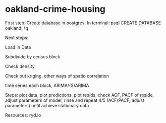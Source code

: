 # oakland-crime-housing
<p>
First step: Create database in postgres.
In terminal:
psql
CREATE DATABASE oakland;
\q
<p>
Next steps:
<p>
Load in Data
<p>
Subdivide by census block
<p>
Check density
<p>
Check out kriging, other ways of spatio correlation
<p>
time series each block, ARIMA/(S)ARIMA
<p>
Steps: plot data, plot predictions, plot resids, check ACF, PACF of reside, adjust parameters of model, rinse and repeat 4/5 (ACF/PACF, adjust parameters) until achieve stationary data
<p>
<p>
Resources: ryd.io
